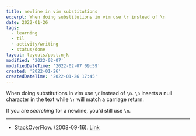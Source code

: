 ```yaml
---
title: newline in vim substitutions
excerpt: When doing substitutions in vim use \r instead of \n
date: 2022-01-26
tags:
  - learning
  - til
  - activity/writing
  - status/done
layout: layouts/post.njk
modified: '2022-02-07'
modifiedDateTime: '2022-02-07 09:59'
created: '2022-01-26'
createdDateTime: '2022-01-26 17:45'
---
```


When doing substitutions in vim use `\r` instead of `\n`. `\n` inserts a null character in the text while `\r` will match a carriage return.

If you are _searching_ for a newline, you'd still use `\n`.

---

- StackOverFlow. (2008-09-16). [Link](https://stackoverflow.com/questions/71323/how-to-replace-a-character-by-a-newline-in-vim)